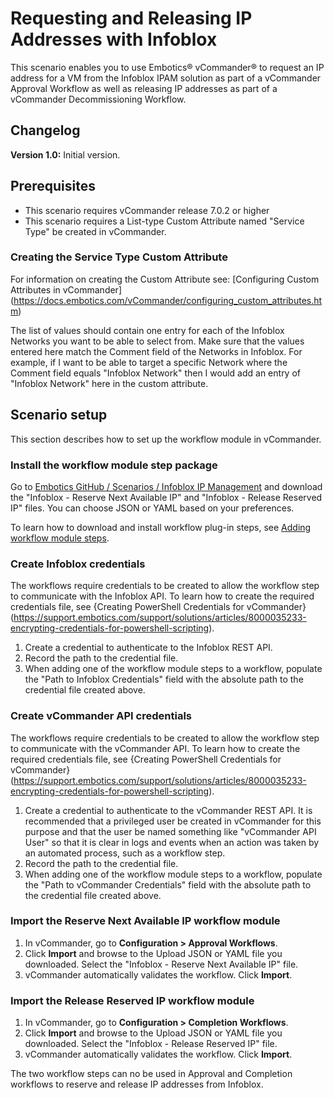 # Requesting and Releasing IP Addresses with Infoblox

This scenario enables you to use Embotics® vCommander® to request an IP address for a VM from the Infoblox IPAM solution as part of a vCommander Approval Workflow as well as releasing IP addresses as part of a vCommander Decommissioning Workflow.

## Changelog

**Version 1.0:** Initial version.

## Prerequisites

* This scenario requires vCommander release 7.0.2 or higher
* This scenario requires a List-type Custom Attribute named "Service Type" be created in vCommander. 

### Creating the Service Type Custom Attribute

For information on creating the Custom Attribute see:
[Configuring Custom Attributes in vCommander] (https://docs.embotics.com/vCommander/configuring_custom_attributes.htm)

The list of values should contain one entry for each of the Infoblox Networks you want to be able to select from. Make sure that the values entered here match the Comment field of the Networks in Infoblox. 
For example, if I want to be able to target a specific Network where the Comment field equals "Infoblox Network" then I would add an entry of "Infoblox Network" here in the custom attribute.


## Scenario setup

This section describes how to set up the workflow module in vCommander.

### Install the workflow module step package

Go to [Embotics GitHub / Scenarios / Infoblox IP Management](https://github.com/Embotics/ScenariosInfoblox-IP-Management) and download the "Infoblox - Reserve Next Available IP" and "Infoblox - Release Reserved IP" files. You can choose JSON or YAML based on your preferences.

To learn how to download and install workflow plug-in steps, see [Adding workflow module steps](https://docs.embotics.com/vCommander/using-workflow-modules.htm).

### Create Infoblox credentials
The  workflows require credentials to be created to allow the workflow step to communicate with the Infoblox API.
To learn how to create the required credentials file, see {Creating PowerShell Credentials for vCommander} (https://support.embotics.com/support/solutions/articles/8000035233-encrypting-credentials-for-powershell-scripting).
1. Create a credential to authenticate to the Infoblox REST API.
2. Record the path to the credential file.
3. When adding one of the workflow module steps to a workflow, populate the "Path to Infoblox Credentials" field with the absolute path to the credential file created above.


### Create vCommander API credentials

The  workflows require credentials to be created to allow the workflow step to communicate with the vCommander API.
To learn how to create the required credentials file, see {Creating PowerShell Credentials for vCommander} (https://support.embotics.com/support/solutions/articles/8000035233-encrypting-credentials-for-powershell-scripting).
1. Create a credential to authenticate to the vCommander REST API. 
	It is recommended that a privileged user be created in vCommander for this purpose and that the user be named something like "vCommander API User" so that it is clear in logs and events when an action was taken by an automated process, such as a workflow step.
2. Record the path to the credential file.
3. When adding one of the workflow module steps to a workflow, populate the "Path to vCommander Credentials" field with the absolute path to the credential file created above.

   
### Import the Reserve Next Available IP workflow module

1. In vCommander, go to **Configuration > Approval Workflows**.
1. Click **Import** and browse to the Upload JSON or YAML file you downloaded. Select the "Infoblox - Reserve Next Available IP" file.
1. vCommander automatically validates the workflow. Click **Import**.

### Import the Release Reserved IP workflow module

1. In vCommander, go to **Configuration > Completion Workflows**.
1. Click **Import** and browse to the Upload JSON or YAML file you downloaded. Select the "Infoblox - Release Reserved IP" file.
1. vCommander automatically validates the workflow. Click **Import**.

The two workflow steps can no be used in Approval and Completion workflows to reserve and release IP addresses from Infoblox.
